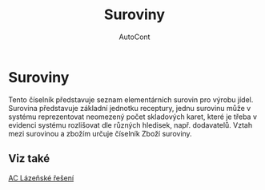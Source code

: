 ﻿---
    title: "Suroviny"
    author: AutoCont
    ms.date: 04/30/2018
    ms.topic: article
    ms.prod: dynamics-nav-2017
    ms.contentlocale: cs-cz
    ms.lasthandoff: 04/30/2018
---

# Suroviny

Tento číselník představuje seznam elementárních surovin pro výrobu jídel. Surovina představuje základní jednotku receptury, jednu surovinu může v systému reprezentovat neomezený počet skladových karet, které je třeba v evidenci systému rozlišovat dle různých hledisek, např. dodavatelů. Vztah mezi surovinou a zbožím určuje číselník Zboží suroviny. 


## <a name="see-also"></a>Viz také
[AC Lázeňské řešení](ac-spa-solution.md)